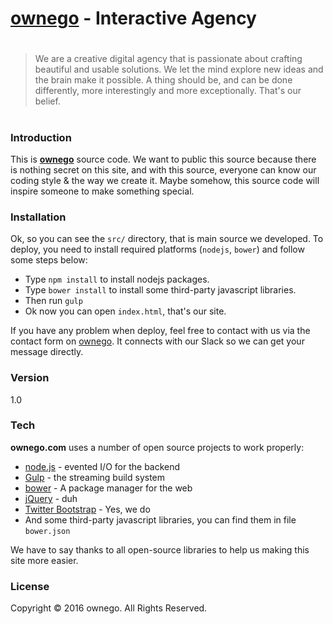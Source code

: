 # [ownego] - Interactive Agency
#
#
> We are a creative digital agency that is passionate about crafting beautiful and usable solutions. We let the mind explore new ideas and the brain make it possible. A thing should be, and can be done differently, more interestingly and more exceptionally. That's our belief.

#

### Introduction
This is **[ownego]** source code. We want to public this source because there is nothing secret on this site, and with this source, everyone can know our coding style & the way we create it. Maybe somehow, this source code will inspire someone to make something special.

### Installation
Ok, so you can see the `src/` directory, that is main source we developed. To deploy, you need to install required platforms (`nodejs`, `bower`) and follow some steps below:
  - Type ```npm install``` to install nodejs packages.
  - Type ```bower install``` to install some third-party javascript libraries.
  - Then run `gulp`
  - Ok now you can open `index.html`, that's our site.

If you have any problem when deploy, feel free to contact with us via the contact form on [ownego].
It connects with our Slack so we can get your message directly.

### Version
1.0

### Tech

**ownego.com** uses a number of open source projects to work properly:

* [node.js] - evented I/O for the backend
* [Gulp] - the streaming build system
* [bower] - A package manager for the web
* [jQuery] - duh
* [Twitter Bootstrap] - Yes, we do
* And some third-party javascript libraries, you can find them in file `bower.json`

We have to say thanks to all open-source libraries to help us making this site more easier.

### License
Copyright © 2016 ownego. All Rights Reserved.



   [ownego]: <http://ownego.com>
   [node.js]: <http://nodejs.org>
   [Twitter Bootstrap]: <http://twitter.github.com/bootstrap/>
   [jQuery]: <http://jquery.com>
   [Gulp]: <http://gulpjs.com>
   [Bower]: <http://bower.io>

